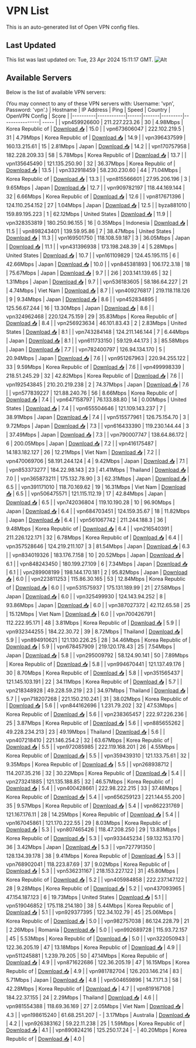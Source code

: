 # VPN List

This is an auto-generated list of Open VPN config files.

## Last Updated

This list was last updated on: Tue, 23 Apr 2024 15:11:17 GMT.
![Alt](https://repobeats.axiom.co/api/embed/186b98318ef1479477931607c1ad7d823f12451f.svg "Repobeats analytics image")

## Available Servers

Below is the list of available VPN servers:

(You may connect to any of these VPN servers with: Username: 'vpn', Password: 'vpn'.)
| Hostname | IP Address | Ping | Speed | Country | OpenVPN Config | Score |
|----------|------------|------|-------|---------|----------------| ----- |
| vpn459926600 | 211.227.223.26 | 30 | 4.98Mbps | Korea Republic of | [Download 📥](./configs/server_0_KR.ovpn) | 15.0 |
| vpn673606047 | 222.102.219.5 | 31 | 4.79Mbps | Korea Republic of | [Download 📥](./configs/server_1_KR.ovpn) | 14.9 |
| vpn396437599 | 160.13.215.61 | 15 | 2.81Mbps | Japan | [Download 📥](./configs/server_2_JP.ovpn) | 14.2 |
| vpn170757958 | 182.228.209.33 | 58 | 5.78Mbps | Korea Republic of | [Download 📥](./configs/server_3_KR.ovpn) | 13.7 |
| vpn135645490 | 121.135.250.90 | 32 | 36.37Mbps | Korea Republic of | [Download 📥](./configs/server_4_KR.ovpn) | 13.5 |
| vpn332918459 | 58.230.230.60 | 44 | 71.04Mbps | Korea Republic of | [Download 📥](./configs/server_5_KR.ovpn) | 13.3 |
| vpn815566601 | 27.95.206.196 | 3 | 9.65Mbps | Japan | [Download 📥](./configs/server_6_JP.ovpn) | 12.7 |
| vpn909782197 | 118.44.169.144 | 32 | 6.66Mbps | Korea Republic of | [Download 📥](./configs/server_7_KR.ovpn) | 12.6 |
| vpn817671396 | 124.110.254.152 | 27 | 1.04Mbps | Japan | [Download 📥](./configs/server_8_JP.ovpn) | 12.5 |
| byza881010 | 159.89.195.223 | 1 | 62.12Mbps | United States | [Download 📥](./configs/server_9_US.ovpn) | 11.9 |
| vpn328353819 | 180.250.96.155 | 16 | 0.35Mbps | Indonesia | [Download 📥](./configs/server_10_ID.ovpn) | 11.5 |
| vpn898243401 | 139.59.95.86 | 7 | 38.47Mbps | United States | [Download 📥](./configs/server_11_US.ovpn) | 11.3 |
| vpn169501750 | 118.108.59.187 | 3 | 36.05Mbps | Japan | [Download 📥](./configs/server_12_JP.ovpn) | 11.1 |
| vpn431396938 | 173.198.248.39 | 4 | 5.28Mbps | United States | [Download 📥](./configs/server_13_US.ovpn) | 10.7 |
| vpn161109829 | 124.45.195.115 | 6 | 42.66Mbps | Japan | [Download 📥](./configs/server_14_JP.ovpn) | 10.0 |
| vpn845381893 | 106.172.3.18 | 18 | 75.67Mbps | Japan | [Download 📥](./configs/server_15_JP.ovpn) | 9.7 |
| 2i6 | 203.141.139.65 | 32 | 1.31Mbps | Japan | [Download 📥](./configs/server_16_JP.ovpn) | 9.7 |
| vpn536183605 | 58.186.64.227 | 21 | 4.74Mbps | Viet Nam | [Download 📥](./configs/server_17_VN.ovpn) | 8.7 |
| vpn409276817 | 219.118.118.126 | 9 | 9.34Mbps | Japan | [Download 📥](./configs/server_18_JP.ovpn) | 8.6 |
| vpn452834895 | 125.56.67.244 | 16 | 13.30Mbps | Japan | [Download 📥](./configs/server_19_JP.ovpn) | 8.6 |
| vpn324962468 | 220.124.75.159 | 29 | 35.83Mbps | Korea Republic of | [Download 📥](./configs/server_20_KR.ovpn) | 8.4 |
| vpn256923634 | 46.101.83.43 | 2 | 2.83Mbps | United States | [Download 📥](./configs/server_21_US.ovpn) | 8.1 |
| vpn743284148 | 124.211.146.144 | 7 | 6.44Mbps | Japan | [Download 📥](./configs/server_22_JP.ovpn) | 8.1 |
| vpn611733150 | 59.129.44.173 | 3 | 85.58Mbps | Japan | [Download 📥](./configs/server_23_JP.ovpn) | 7.7 |
| vpn782400797 | 126.94.134.170 | 5 | 20.94Mbps | Japan | [Download 📥](./configs/server_24_JP.ovpn) | 7.6 |
| vpn951267963 | 220.94.255.122 | 33 | 9.59Mbps | Korea Republic of | [Download 📥](./configs/server_25_KR.ovpn) | 7.6 |
| vpn499998339 | 218.51.245.29 | 32 | 42.82Mbps | Korea Republic of | [Download 📥](./configs/server_26_KR.ovpn) | 7.6 |
| vpn192543845 | 210.20.219.238 | 2 | 74.37Mbps | Japan | [Download 📥](./configs/server_27_JP.ovpn) | 7.6 |
| vpn577839227 | 121.88.240.76 | 56 | 8.66Mbps | Korea Republic of | [Download 📥](./configs/server_28_KR.ovpn) | 7.4 |
| vpn647158797 | 76.133.88.80 | 14 | 0.00Mbps | United States | [Download 📥](./configs/server_29_US.ovpn) | 7.4 |
| vpn655504646 | 121.109.143.237 | 7 | 38.91Mbps | Japan | [Download 📥](./configs/server_30_JP.ovpn) | 7.4 |
| vpn515577961 | 126.75.154.70 | 3 | 9.72Mbps | Japan | [Download 📥](./configs/server_31_JP.ovpn) | 7.3 |
| vpn616433390 | 119.230.144.44 | 3 | 37.49Mbps | Japan | [Download 📥](./configs/server_32_JP.ovpn) | 7.3 |
| vpn790007747 | 138.64.86.172 | 6 | 200.05Mbps | Japan | [Download 📥](./configs/server_33_JP.ovpn) | 7.2 |
| vpn416175487 | 14.183.182.127 | 26 | 12.21Mbps | Viet Nam | [Download 📥](./configs/server_34_VN.ovpn) | 7.2 |
| vpn470069706 | 58.191.244.124 | 4 | 9.42Mbps | Japan | [Download 📥](./configs/server_35_JP.ovpn) | 7.1 |
| vpn853373277 | 184.22.98.143 | 23 | 41.41Mbps | Thailand | [Download 📥](./configs/server_36_TH.ovpn) | 7.0 |
| vpn365873211 | 175.132.78.90 | 3 | 62.31Mbps | Japan | [Download 📥](./configs/server_37_JP.ovpn) | 6.5 |
| vpn391171010 | 118.70.169.62 | 19 | 16.31Mbps | Viet Nam | [Download 📥](./configs/server_38_VN.ovpn) | 6.5 |
| vpn506475571 | 121.115.112.19 | 17 | 42.84Mbps | Japan | [Download 📥](./configs/server_39_JP.ovpn) | 6.5 |
| vpn742036804 | 119.10.190.28 | 10 | 96.90Mbps | Japan | [Download 📥](./configs/server_40_JP.ovpn) | 6.4 |
| vpn684703451 | 124.159.35.67 | 18 | 11.82Mbps | Japan | [Download 📥](./configs/server_41_JP.ovpn) | 6.4 |
| vpn561067742 | 211.244.188.3 | 36 | 9.48Mbps | Korea Republic of | [Download 📥](./configs/server_42_KR.ovpn) | 6.4 |
| vpn216540391 | 211.226.122.171 | 32 | 6.78Mbps | Korea Republic of | [Download 📥](./configs/server_43_KR.ovpn) | 6.4 |
| vpn357528646 | 124.219.211.107 | 3 | 81.54Mbps | Japan | [Download 📥](./configs/server_44_JP.ovpn) | 6.3 |
| vpn834019326 | 183.176.7.158 | 10 | 20.52Mbps | Japan | [Download 📥](./configs/server_45_JP.ovpn) | 6.1 |
| vpn848243450 | 180.199.27.109 | 6 | 7.34Mbps | Japan | [Download 📥](./configs/server_46_JP.ovpn) | 6.1 |
| vpn289908199 | 198.144.170.181 | 2 | 95.82Mbps | Japan | [Download 📥](./configs/server_47_JP.ovpn) | 6.0 |
| vpn223811253 | 115.86.30.165 | 53 | 12.84Mbps | Korea Republic of | [Download 📥](./configs/server_48_KR.ovpn) | 6.0 |
| vpn531575937 | 175.131.189.99 | 21 | 27.58Mbps | Japan | [Download 📥](./configs/server_49_JP.ovpn) | 6.0 |
| vpn325499930 | 124.143.94.252 | 8 | 93.86Mbps | Japan | [Download 📥](./configs/server_50_JP.ovpn) | 6.0 |
| vpn387027372 | 42.112.65.58 | 25 | 15.12Mbps | Viet Nam | [Download 📥](./configs/server_51_VN.ovpn) | 6.0 |
| vpn700426791 | 112.222.95.171 | 48 | 3.81Mbps | Korea Republic of | [Download 📥](./configs/server_52_KR.ovpn) | 5.9 |
| vpn932344255 | 184.22.30.72 | 39 | 8.72Mbps | Thailand | [Download 📥](./configs/server_53_TH.ovpn) | 5.9 |
| vpn894910621 | 121.130.226.25 | 28 | 34.46Mbps | Korea Republic of | [Download 📥](./configs/server_54_KR.ovpn) | 5.9 |
| vpn678457909 | 219.120.178.43 | 25 | 7.54Mbps | Japan | [Download 📥](./configs/server_55_JP.ovpn) | 5.8 |
| vpn295009792 | 58.124.90.141 | 50 | 7.89Mbps | Korea Republic of | [Download 📥](./configs/server_56_KR.ovpn) | 5.8 |
| vpn994670441 | 121.137.49.176 | 30 | 8.70Mbps | Korea Republic of | [Download 📥](./configs/server_57_KR.ovpn) | 5.8 |
| vpn351565437 | 121.145.103.191 | 22 | 34.11Mbps | Korea Republic of | [Download 📥](./configs/server_58_KR.ovpn) | 5.7 |
| vpn218348928 | 49.228.59.219 | 23 | 34.97Mbps | Thailand | [Download 📥](./configs/server_59_TH.ovpn) | 5.7 |
| vpn718207268 | 221.150.210.241 | 31 | 38.02Mbps | Korea Republic of | [Download 📥](./configs/server_60_KR.ovpn) | 5.6 |
| vpn844162696 | 1.231.79.202 | 32 | 47.53Mbps | Korea Republic of | [Download 📥](./configs/server_61_KR.ovpn) | 5.6 |
| vpn238365457 | 222.97.226.236 | 25 | 3.87Mbps | Korea Republic of | [Download 📥](./configs/server_62_KR.ovpn) | 5.6 |
| vpn885655262 | 49.228.234.213 | 23 | 49.19Mbps | Thailand | [Download 📥](./configs/server_63_TH.ovpn) | 5.6 |
| vpn407218410 | 221.146.254.2 | 32 | 63.67Mbps | Korea Republic of | [Download 📥](./configs/server_64_KR.ovpn) | 5.5 |
| vpn972085985 | 222.119.168.201 | 26 | 4.55Mbps | Korea Republic of | [Download 📥](./configs/server_65_KR.ovpn) | 5.5 |
| vpn359439310 | 121.133.75.61 | 32 | 9.35Mbps | Korea Republic of | [Download 📥](./configs/server_66_KR.ovpn) | 5.5 |
| vpn268938712 | 114.207.35.216 | 32 | 30.22Mbps | Korea Republic of | [Download 📥](./configs/server_67_KR.ovpn) | 5.4 |
| vpn273241885 | 121.135.188.85 | 32 | 46.57Mbps | Korea Republic of | [Download 📥](./configs/server_68_KR.ovpn) | 5.4 |
| vpn400428661 | 222.98.222.215 | 33 | 37.48Mbps | Korea Republic of | [Download 📥](./configs/server_69_KR.ovpn) | 5.4 |
| vpn656259123 | 221.144.55.200 | 35 | 9.57Mbps | Korea Republic of | [Download 📥](./configs/server_70_KR.ovpn) | 5.4 |
| vpn862231769 | 121.167.176.11 | 28 | 14.25Mbps | Korea Republic of | [Download 📥](./configs/server_71_KR.ovpn) | 5.4 |
| vpn167045861 | 121.170.222.55 | 29 | 8.03Mbps | Korea Republic of | [Download 📥](./configs/server_72_KR.ovpn) | 5.3 |
| vpn807465426 | 118.47.208.250 | 29 | 13.83Mbps | Korea Republic of | [Download 📥](./configs/server_73_KR.ovpn) | 5.3 |
| vpn933445234 | 59.132.153.170 | 36 | 3.42Mbps | Japan | [Download 📥](./configs/server_74_JP.ovpn) | 5.3 |
| vpn727791350 | 128.134.39.178 | 38 | 9.41Mbps | Korea Republic of | [Download 📥](./configs/server_75_KR.ovpn) | 5.3 |
| vpn768902041 | 118.223.87.69 | 37 | 9.02Mbps | Korea Republic of | [Download 📥](./configs/server_76_KR.ovpn) | 5.3 |
| vpn536231167 | 218.153.227.122 | 31 | 45.80Mbps | Korea Republic of | [Download 📥](./configs/server_77_KR.ovpn) | 5.2 |
| vpn405984858 | 222.237.147.122 | 28 | 9.28Mbps | Korea Republic of | [Download 📥](./configs/server_78_KR.ovpn) | 5.2 |
| vpn437093965 | 47.154.187.123 | 6 | 19.73Mbps | United States | [Download 📥](./configs/server_79_US.ovpn) | 5.1 |
| vpn519046852 | 175.118.214.180 | 38 | 5.44Mbps | Korea Republic of | [Download 📥](./configs/server_80_KR.ovpn) | 5.1 |
| vpn929377395 | 122.34.102.79 | 45 | 25.06Mbps | Korea Republic of | [Download 📥](./configs/server_81_KR.ovpn) | 5.0 |
| vpn982757038 | 86.124.228.79 | 21 | 2.26Mbps | Romania | [Download 📥](./configs/server_82_RO.ovpn) | 5.0 |
| vpn992689728 | 115.93.72.157 | 45 | 5.53Mbps | Korea Republic of | [Download 📥](./configs/server_83_KR.ovpn) | 5.0 |
| vpn322050943 | 122.36.205.19 | 47 | 13.18Mbps | Korea Republic of | [Download 📥](./configs/server_84_KR.ovpn) | 4.9 |
| vpn511245881 | 1.239.79.205 | 50 | 47.14Mbps | Korea Republic of | [Download 📥](./configs/server_85_KR.ovpn) | 4.9 |
| vpn871622686 | 122.36.205.19 | 47 | 16.15Mbps | Korea Republic of | [Download 📥](./configs/server_86_KR.ovpn) | 4.9 |
| vpn981782704 | 126.203.146.214 | 83 | 5.71Mbps | Japan | [Download 📥](./configs/server_87_JP.ovpn) | 4.8 |
| vpn504659896 | 14.7.171.3 | 58 | 42.28Mbps | Korea Republic of | [Download 📥](./configs/server_88_KR.ovpn) | 4.7 |
| vpn819167108 | 184.22.37.155 | 24 | 2.29Mbps | Thailand | [Download 📥](./configs/server_89_TH.ovpn) | 4.6 |
| vpn981554388 | 118.69.36.169 | 27 | 2.05Mbps | Viet Nam | [Download 📥](./configs/server_90_VN.ovpn) | 4.3 |
| vpn198615240 | 61.68.251.207 | - | 3.17Mbps | Australia | [Download 📥](./configs/server_91_AU.ovpn) | 4.2 |
| vpn926383162 | 59.22.11.238 | 25 | 1.59Mbps | Korea Republic of | [Download 📥](./configs/server_92_KR.ovpn) | 4.1 |
| vpn890824216 | 125.250.17.24 | - | 40.20Mbps | Korea Republic of | [Download 📥](./configs/server_93_KR.ovpn) | 4.0 |
